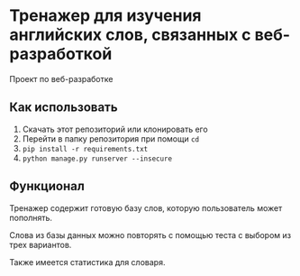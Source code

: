 # Тренажер для изучения английских слов, связанных с веб-разработкой
Проект по веб-разработке

## Как использовать

1. Скачать этот репозиторий или клонировать его
2. Перейти в папку репозитория при помощи `cd`
3. `pip install -r requirements.txt`
4. `python manage.py runserver --insecure`

## Функционал

Тренажер содержит готовую базу слов, которую пользователь может пополнять.

Слова из базы данных можно повторять с помощью теста с выбором из трех вариантов.

Также имеется статистика для словаря.
